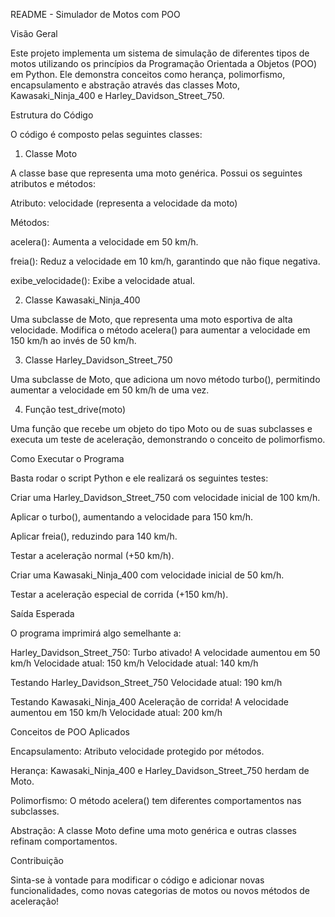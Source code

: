 README - Simulador de Motos com POO

Visão Geral

Este projeto implementa um sistema de simulação de diferentes tipos de motos utilizando os princípios da Programação Orientada a Objetos (POO) em Python. Ele demonstra conceitos como herança, polimorfismo, encapsulamento e abstração através das classes Moto, Kawasaki_Ninja_400 e Harley_Davidson_Street_750.

Estrutura do Código

O código é composto pelas seguintes classes:

1. Classe Moto

A classe base que representa uma moto genérica. Possui os seguintes atributos e métodos:

Atributo: velocidade (representa a velocidade da moto)

Métodos:

acelera(): Aumenta a velocidade em 50 km/h.

freia(): Reduz a velocidade em 10 km/h, garantindo que não fique negativa.

exibe_velocidade(): Exibe a velocidade atual.

2. Classe Kawasaki_Ninja_400

Uma subclasse de Moto, que representa uma moto esportiva de alta velocidade. Modifica o método acelera() para aumentar a velocidade em 150 km/h ao invés de 50 km/h.

3. Classe Harley_Davidson_Street_750

Uma subclasse de Moto, que adiciona um novo método turbo(), permitindo aumentar a velocidade em 50 km/h de uma vez.

4. Função test_drive(moto)

Uma função que recebe um objeto do tipo Moto ou de suas subclasses e executa um teste de aceleração, demonstrando o conceito de polimorfismo.

Como Executar o Programa

Basta rodar o script Python e ele realizará os seguintes testes:

Criar uma Harley_Davidson_Street_750 com velocidade inicial de 100 km/h.

Aplicar o turbo(), aumentando a velocidade para 150 km/h.

Aplicar freia(), reduzindo para 140 km/h.

Testar a aceleração normal (+50 km/h).

Criar uma Kawasaki_Ninja_400 com velocidade inicial de 50 km/h.

Testar a aceleração especial de corrida (+150 km/h).

Saída Esperada

O programa imprimirá algo semelhante a:

Harley_Davidson_Street_750:
Turbo ativado! A velocidade aumentou em 50 km/h
Velocidade atual: 150 km/h
Velocidade atual: 140 km/h

Testando Harley_Davidson_Street_750
Velocidade atual: 190 km/h

Testando Kawasaki_Ninja_400
Aceleração de corrida! A velocidade aumentou em 150 km/h
Velocidade atual: 200 km/h

Conceitos de POO Aplicados

Encapsulamento: Atributo velocidade protegido por métodos.

Herança: Kawasaki_Ninja_400 e Harley_Davidson_Street_750 herdam de Moto.

Polimorfismo: O método acelera() tem diferentes comportamentos nas subclasses.

Abstração: A classe Moto define uma moto genérica e outras classes refinam comportamentos.

Contribuição

Sinta-se à vontade para modificar o código e adicionar novas funcionalidades, como novas categorias de motos ou novos métodos de aceleração!

